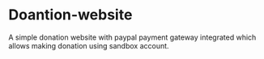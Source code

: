 # Doantion-website
A simple donation website with paypal payment gateway integrated which allows making donation using sandbox account.
